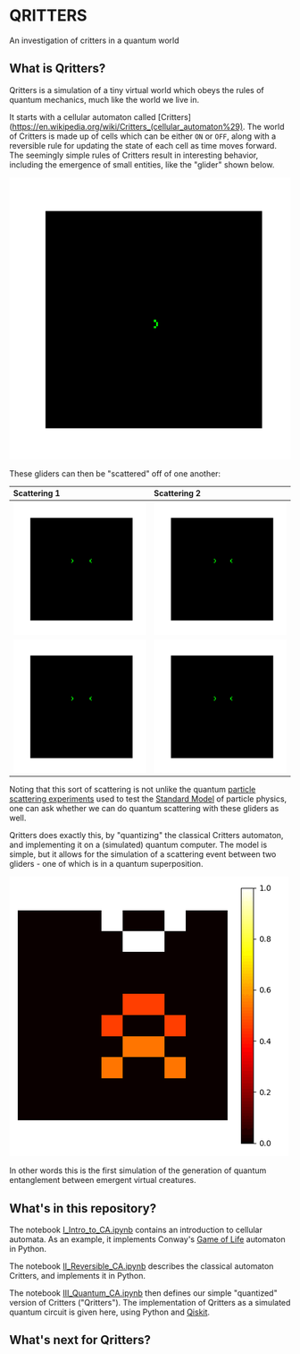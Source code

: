 # QRITTERS
An investigation of critters in a quantum world

## What is Qritters?
Qritters is a simulation of a tiny virtual world which obeys the rules of quantum mechanics, much like the world we live in. 

It starts with a cellular automaton called [Critters](https://en.wikipedia.org/wiki/Critters_(cellular_automaton%29). The world of Critters is made up of cells which can be either `ON` or `OFF`, along with a reversible rule for updating the state of each cell as time moves forward. The seemingly simple rules of Critters result in interesting behavior, including the emergence of small entities, like the "glider" shown below.

![glider](img/glider.gif)

These gliders can then be "scattered" off of one another:

Scattering 1 | Scattering 2
:- | :- 
![gliders_init_1](img/glider_scattering_1.png) | ![gliders_init_2](img/glider_scattering_2.png)
![glider_scattering_1](img/glider_scattering_1.gif) | ![glider_scattering_2](img/glider_scattering_2.gif)

Noting that this sort of scattering is not unlike the quantum [particle scattering experiments](https://en.wikipedia.org/wiki/Scattering) used to test the [Standard Model](https://en.wikipedia.org/wiki/Standard_Model) of particle physics, one can ask whether we can do quantum scattering with these gliders as well.

Qritters does exactly this, by "quantizing" the classical Critters automaton, and implementing it on a (simulated) quantum computer. The model is simple, but it allows for the simulation of a scattering event between two gliders - one of which is in a quantum superposition.

![quantum superposition scattering](img/quantum_superposition.gif) 

In other words this is the first simulation of the generation of quantum entanglement between emergent virtual creatures.

## What's in this repository?
The notebook [I_Intro_to_CA.ipynb](I_Intro_to_CA.ipynb) contains an introduction to cellular automata. As an example, it implements Conway's [Game of Life](https://en.wikipedia.org/wiki/Conway%27s_Game_of_Life) automaton in Python.

The notebook [II_Reversible_CA.ipynb](II_Reversible_CA.ipynb) describes the classical automaton Critters, and implements it in Python.

The notebook [III_Quantum_CA.ipynb](III_Quantum_CA.ipynb) then defines our simple "quantized" version of Critters ("Qritters"). The implementation of Qritters as a simulated quantum circuit is given here, using Python and [Qiskit](https://qiskit.org).

## What's next for Qritters?
